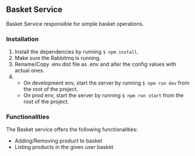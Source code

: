 ## Basket Service
Basket Service responsible for simple basket operations.


### Installation
1. Install the dependencies by running `$ npm install`.
1. Make sure the Rabbitmq is running.
1. Rename/Copy .env.dist file as .env and alter the config values with actual ones.
1. 
    - On development env, start the server by running `$ npm run dev` from the root of the project.
    - On prod env, start the server by running `$ npm run start` from the root of the project.


### Functionalities
The Basket service offers the following functionalities:
  - Adding/Removing product to basket
  - Listing products in the given user basket
